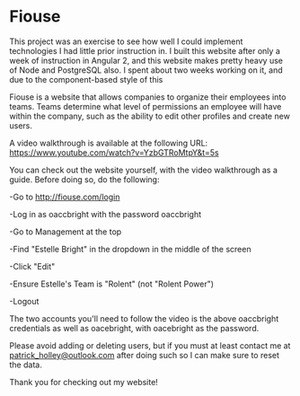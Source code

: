 # Fiouse

This project was an exercise to see how well I could implement technologies I had little prior instruction in. I built this website after only a week of instruction in Angular 2, and this website makes pretty heavy use of Node and PostgreSQL also. I spent about two weeks working on it, and due to the component-based style of this 

Fiouse is a website that allows companies to organize their employees into teams. Teams determine what level of permissions an employee will have within the company, such as the ability to edit other profiles and create new users.

A video walkthrough is available at the following URL: https://www.youtube.com/watch?v=YzbGTRoMtpY&t=5s

You can check out the website yourself, with the video walkthrough as a guide. Before doing so, do the following:

-Go to http://fiouse.com/login

-Log in as oaccbright with the password oaccbright

-Go to Management at the top

-Find "Estelle Bright" in the dropdown in the middle of the screen

-Click "Edit"

-Ensure Estelle's Team is "Rolent" (not "Rolent Power")

-Logout

The two accounts you'll need to follow the video is the above oaccbright credentials as well as oacebright, with oacebright as the password.

Please avoid adding or deleting users, but if you must at least contact me at patrick_holley@outlook.com after doing such so I can make sure to reset the data.

Thank you for checking out my website!
